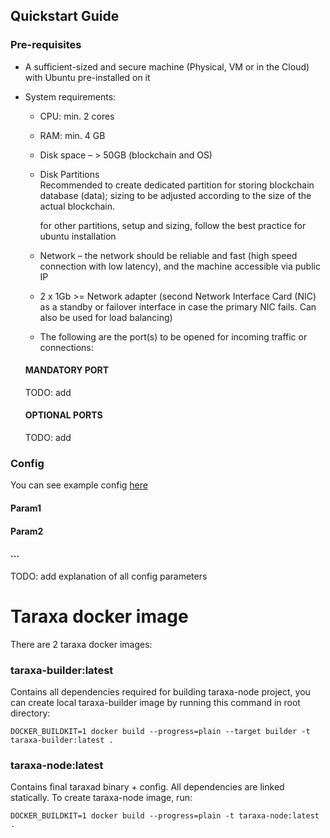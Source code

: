 Quickstart Guide
-------------------

### Pre-requisites

* A sufficient-sized and secure machine (Physical, VM or in the Cloud) with Ubuntu pre-installed on it
* System requirements:
    * CPU:  min. 2 cores
    * RAM: min. 4 GB
    * Disk space –  > 50GB (blockchain and OS)
    * Disk Partitions  
      Recommended to create dedicated partition for storing blockchain database (data); sizing to be adjusted according to the size of the actual blockchain.

      for other partitions, setup and sizing, follow the best practice for ubuntu installation

    * Network – the network should be reliable and fast (high speed connection with low latency), and the machine accessible via public IP
    * 2 x 1Gb >= Network adapter (second Network Interface Card (NIC) as a standby or failover interface in case the primary NIC fails. Can also be used for load balancing)

    * The following are the port(s) to be opened for incoming traffic or connections:
  #### MANDATORY PORT
  TODO: add

  #### OPTIONAL PORTS   
  TODO: add

### Config
You can see example config [here](doc/example_config.json)

#### Param1
#### Param2
#### ...
TODO: add explanation of all config parameters


# Taraxa docker image

There are 2 taraxa docker images:

### taraxa-builder:latest 
Contains all dependencies required for building taraxa-node project, you can create local taraxa-builder image 
by running this command in root directory:

    DOCKER_BUILDKIT=1 docker build --progress=plain --target builder -t taraxa-builder:latest .
    

### taraxa-node:latest
Contains final taraxad binary + config. All dependencies are linked statically. To create taraxa-node image, run: 

    DOCKER_BUILDKIT=1 docker build --progress=plain -t taraxa-node:latest .
